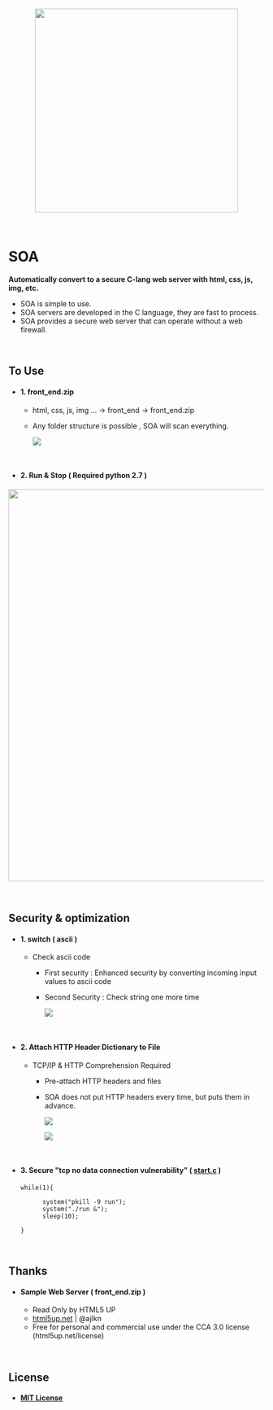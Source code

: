 <br>

<p align="center">
    <img src="https://github.com/ENNP/soa/blob/main/readme/1.PNG" width="400">    
</p>

<br>

# SOA
**Automatically convert to a secure C-lang web server with html, css, js, img, etc.**

- SOA is simple to use.
- SOA servers are developed in the C language, they are fast to process.
- SOA provides a secure web server that can operate without a web firewall.

<br>

## To Use

- #### 1. front_end.zip
  - html, css, js, img ...   ->   front_end   ->   front_end.zip
  - Any folder structure is possible , SOA will scan everything.

    ![](https://github.com/ENNP/soa/blob/main/readme/2.PNG)

<br>

- #### 2. Run & Stop ( Required python 2.7 )
<p align="center">    
    <img src="https://github.com/ENNP/soa/blob/main/readme//how_to_soa.gif" width="770" >
</p>

<br>

## Security & optimization
- #### 1. switch ( ascii )
  - Check ascii code
    - First security : Enhanced security by converting incoming input values to ascii code
    - Second Security : Check string one more time

      ![](https://github.com/ENNP/soa/blob/main/readme/3.PNG)

<br>

- #### 2. Attach HTTP Header Dictionary to File
  - TCP/IP & HTTP Comprehension Required 
    - Pre-attach HTTP headers and files
    - SOA does not put HTTP headers every time, but puts them in advance.

      ![](https://github.com/ENNP/soa/blob/main/readme/4.PNG)
      
      ![](https://github.com/ENNP/soa/blob/main/readme/5.PNG)
      
<br>

- #### 3. Secure "tcp no data connection vulnerability" ( [start.c](https://github.com/ENNP/SOA/blob/main/soa_file/run/start.c) )
  <pre><code>while(1){

		system("pkill -9 run");
		system("./run &");
		sleep(10);

  } 
  </code></pre>
  
<br>

## Thanks
- #### Sample Web Server ( front_end.zip )
  - Read Only by HTML5 UP
  - [html5up.net](https://html5up.net) | @ajlkn
  - Free for personal and commercial use under the CCA 3.0 license (html5up.net/license)

<br>

## License
- #### [MIT License](https://github.com/ENNP/soa/blob/main/LICENSE)
